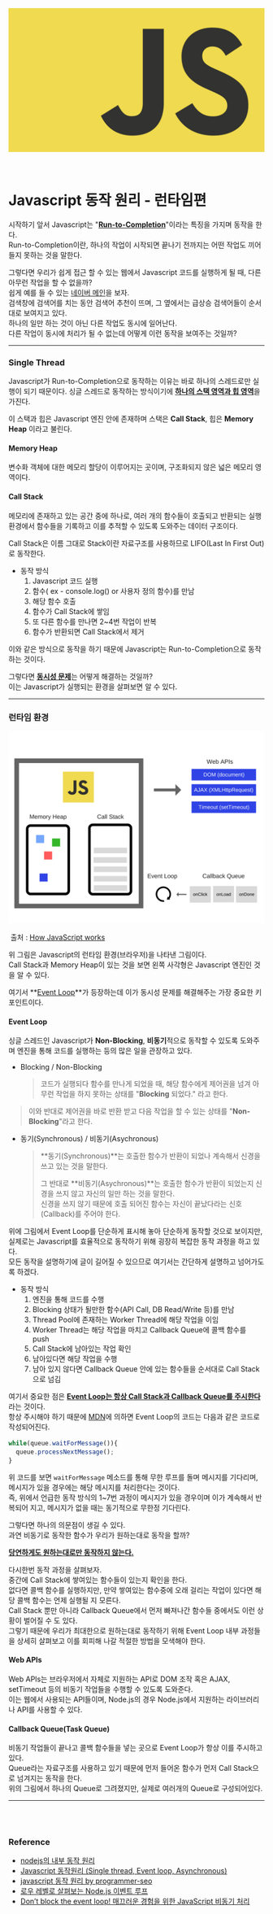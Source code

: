 ![javascript](image/javascript.png)

<br>

# Javascript 동작 원리 - 런타임편

시작하기 앞서  Javascript는 "<u>**Run-to-Completion**</u>"이라는 특징을 가지며 동작을 한다.  
Run-to-Completion이란, 하나의 작업이 시작되면 끝나기 전까지는 어떤 작업도 끼어들지 못하는 것을 말한다.

그렇다면 우리가 쉽게 접근 할 수 있는 웹에서 Javascript 코드를 실행하게 될 때, 다른 아무런 작업을 할 수 없을까?  
쉽게 예를 들 수 있는 [네이버 메인](https://www.naver.com/)을 보자.  
검색창에 검색어를 치는 동안 검색어 추천이 뜨며, 그 옆에서는 급상승 검색어들이 순서대로 보여지고 있다.  
하나의 일만 하는 것이 아닌 다른 작업도 동시에 일어난다.  
다른 작업이 동시에 처리가 될 수 없는데 어떻게 이런 동작을 보여주는 것일까?

---

### Single Thread

Javascript가 Run-to-Completion으로 동작하는 이유는 바로 하나의 스레드로만 실행이 되기 때문이다. 
싱글 스레드로 동작하는 방식이기에 <u>**하나의 스택 영역과 힙 영역**</u>을 가진다.

이 스택과 힙은 Javascript 엔진 안에 존재하며 스택은 **Call Stack**, 힙은 **Memory Heap** 이라고 불린다.

#### Memory Heap

변수화 객체에 대한 메모리 할당이 이루어지는 곳이며, 구조화되지 않은 넓은 메모리 영역이다.

#### Call Stack

메모리에 존재하고 있는 공간 중에 하나로, 여러 개의 함수들이 호출되고 반환되는 실행 환경에서 함수들을 기록하고 이를 추적할 수 있도록 도와주는 데이터 구조이다.

Call Stack은 이름 그대로 Stack이란 자료구조를 사용하므로 LIFO(Last In First Out)로 동작한다. 

* 동작 방식
  1. Javascript 코드 실행
  2. 함수( ex - console.log() or 사용자 정의 함수)를 만남
  3. 해당 함수 호출
  4. 함수가 Call Stack에 쌓임
  5. 또 다른 함수를 만나면 2~4번 작업이 반복
  6. 함수가 반환되면 Call Stack에서 제거

이와 같은 방식으로 동작을 하기 때문에 Javascript는 Run-to-Completion으로 동작하는 것이다.

그렇다면 <u>**동시성 문제**</u>는 어떻게 해결하는 것일까?  
이는 Javascript가 실행되는 환경을 살펴보면 알 수 있다.

---

### 런타임 환경

![eventloop](image/eventloop.png)

​																																		출처 : [How JavaScript works](https://blog.sessionstack.com/how-does-javascript-actually-work-part-1-b0bacc073cf)

위 그림은 Javascript의 런타임 환경(브라우저)을 나타낸 그림이다.  
Call Stack과 Memory Heap이 있는 것을 보면 왼쪽 사각형은 Javascript 엔진인 것을 알 수 있다.

여기서 **<u>Event Loop</u>**가 등장하는데 이가 동시성 문제를 해결해주는 가장 중요한 키포인트이다.  

#### Event Loop

싱글 스레드인 Javascript가 **Non-Blocking**,  **비동기**적으로 동작할 수 있도록 도와주며 엔진을 통해 코드를 실행하는 등의 많은 일을 관장하고 있다.

* Blocking / Non-Blocking

  > 코드가 실행되다 함수를 만나게 되었을 때, 해당 함수에게 제어권을 넘겨 아무런 작업을 하지 못하는 상태를 "**Blocking** 되었다." 라고 한다.
>
  > 이와 반대로 제어권을 바로 반환 받고 다음 작업을 할 수 있는 상태를 "**Non-Blocking**"라고 한다.
  
* 동기(Synchronous) / 비동기(Asychronous)

  > **동기(Synchronous)**는 호출한 함수가 반환이 되었나 계속해서 신경을 쓰고 있는 것을 말한다.
  >
  > 그 반대로 **비동기(Asychronous)**는 호출한 함수가 반환이 되었는지 신경을 쓰지 않고 자신의 일만 하는 것을 말한다.  
  > 신경을 쓰지 않기 때문에 호출 되어진 함수는 자신이 끝났다라는 신호(Callback)를 주어야 한다.

위에 그림에서 Event Loop를 단순하게 표시해 놓아 단순하게 동작할 것으로 보이지만, 실제로는 Javascript를 효율적으로 동작하기 위해 굉장히 복잡한 동작 과정을 하고 있다.  
모든 동작을 설명하기에 글이 길어질 수 있으므로 여기서는 간단하게 설명하고 넘어가도록 하겠다.

* 동작 방식
  1. 엔진을 통해 코드를 수행
  2. Blocking 상태가 될만한 함수(API Call, DB Read/Write 등)를 만남
  3. Thread Pool에 존재하는 Worker Thread에 해당 작업을 이임
  4. Worker Thread는 해당 작업을 마치고 Callback Queue에 콜백 함수를 push
  5. Call Stack에 남아있는 작업 확인
  6. 남아있다면 해당 작업을 수행
  7. 남아 있지 않다면 Callback Queue 안에 있는 함수들을 순서대로 Call Stack으로 넘김

여기서 중요한 점은 <u>**Event Loop는 항상 Call Stack과 Callback Queue를 주시한다**</u> 라는 것이다.  
항상 주시해야 하기 때문에 [MDN](https://developer.mozilla.org/ko/docs/Web/JavaScript/EventLoop#Event_loop)에 의하면 Event Loop의 코드는 다음과 같은 코드로 작성되어진다.

```javascript
while(queue.waitForMessage()){
  queue.processNextMessage();
}
```

위 코드를 보면 `waitForMessage` 메소드를 통해 무한 루프를 돌며 메시지를 기다리며, 메시지가 있을 경우에는 해당 메시지를 처리한다는 것이다.  
즉, 위에서 언급한 동작 방식의 1~7번 과정이 메시지가 있을 경우이며 이가 계속해서 반복되어 지고, 메시지가 없을 때는 동기적으로 무한정 기다린다.

그렇다면 하나의 의문점이 생길 수 있다.  
과연 비동기로 동작한 함수가 우리가 원하는대로 동작을 할까?

**<u>당연하게도 원하는대로만 동작하지 않는다.</u>**

다시한번 동작 과정을 살펴보자.  
중간에 Call Stack에 쌓여있는 함수들이 있는지 확인을 한다.  
없다면 콜백 함수를 실행하지만, 만약 쌓여있는 함수중에 오래 걸리는 작업이 있다면 해당 콜백 함수는 언제 실행될 지 모른다.  
Call Stack 뿐만 아니라 Callback Queue에서 먼저 빠져나간 함수들 중에서도 이런 상황이 벌어질 수 도 있다.  
그렇기 때문에 우리가 최대한으로 원하는대로 동작하기 위해 Event Loop 내부 과정들을 상세히 살펴보고 이를 회피해 나갈 적절한 방법을 모색해야 한다.

#### Web APIs

Web APIs는 브라우저에서 자체로 지원하는 API로 DOM 조작 혹은 AJAX, setTimeout 등의 비동기 작업들을 수행할 수 있도록 도와준다.  
이는 웹에서 사용되는 API들이며, Node.js의 경우 Node.js에서 지원하는 라이브러리나 API를 사용할 수 있다.

#### Callback Queue(Task Queue)

비동기 작업들이 끝나고 콜백 함수들을 넣는 곳으로 Event Loop가 항상 이를 주시하고 있다.  
Queue라는 자료구조를 사용하고 있기 때문에 먼저 들어온 함수가 먼저 Call Stack으로 넘겨지는 동작을 한다.  
위의 그림에서 하나의 Queue로 그려졌지만, 실제로 여러개의 Queue로 구성되어있다.

---

<br>

<br>

### Reference

* [nodejs의 내부 동작 원리](https://sjh836.tistory.com/149)
* [Javascript 동작원리 (Single thread, Event loop, Asynchronous)](https://medium.com/@vdongbin/javascript-작동원리-single-thread-event-loop-asynchronous-e47e07b24d1c)
* [javascript 동작 원리 by programmer-seo](https://velog.io/@namezin/javascript-동작-원리)
* [로우 레벨로 살펴보는 Node.js 이벤트 루프](https://evan-moon.github.io/2019/08/01/nodejs-event-loop-workflow/)
* [Don’t block the event loop! 매끄러운 경험을 위한 JavaScript 비동기 처리](https://engineering.linecorp.com/ko/blog/dont-block-the-event-loop/)

